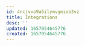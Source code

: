 ```yaml
---
id: 4ncjvvo9a5ilymvgmiob3vz
title: Integrations
desc: ''
updated: 1657054645776
created: 1657054645776
---
```


